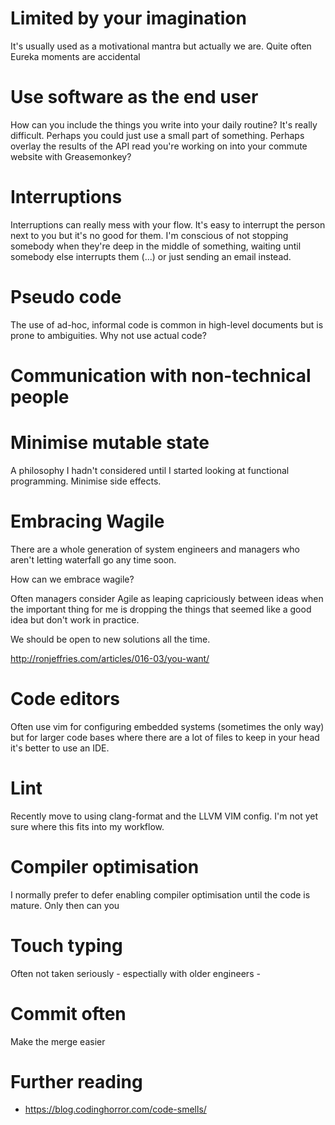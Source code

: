 # Limited by your imagination
It's usually used as a motivational mantra but actually we are. Quite often
Eureka moments are accidental

# Use software as the end user
How can you include the things you write into your daily routine? It's really
difficult. Perhaps you could just use a small part of something. Perhaps
overlay the results of the API read you're working on into your commute website
with Greasemonkey?

# Interruptions
Interruptions can really mess with your flow. It's easy to interrupt the person
next to you but it's no good for them. I'm conscious of not stopping somebody
when they're deep in the middle of something, waiting until somebody else
interrupts them (...) or just sending an email instead.

# Pseudo code
The use of ad-hoc, informal code is common in high-level documents but is prone
to ambiguities. Why not use actual code?

# Communication with non-technical people

# Minimise mutable state
A philosophy I hadn't considered until I started looking at functional
programming. Minimise side effects.

# Embracing Wagile
There are a whole generation of system engineers and managers who aren't letting
waterfall go any time soon.

How can we embrace wagile?

Often managers consider Agile as leaping capriciously between ideas when the
important thing for me is dropping the things that seemed like a good idea but
don't work in practice.

We should be open to new solutions all the time.

http://ronjeffries.com/articles/016-03/you-want/

# Code editors
Often use vim for configuring embedded systems (sometimes the only way) but for
larger code bases where there are a lot of files to keep in your head it's
better to use an IDE.

# Lint
Recently move to using clang-format and the LLVM VIM config. I'm not yet sure
where this fits into my workflow.

# Compiler optimisation
I normally prefer to defer enabling compiler optimisation until the code is
mature. Only then can you 

# Touch typing
Often not taken seriously - espectially with older engineers -

# Commit often
Make the merge easier

# Further reading
- https://blog.codinghorror.com/code-smells/
